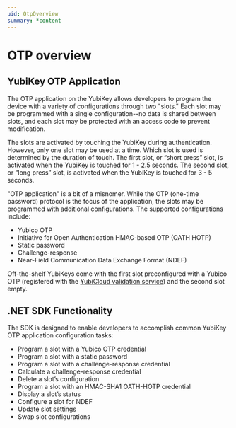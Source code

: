 ```yaml
---
uid: OtpOverview
summary: *content
---
```


<!-- Copyright 2021 Yubico AB

Licensed under the Apache License, Version 2.0 (the "License");
you may not use this file except in compliance with the License.
You may obtain a copy of the License at

    http://www.apache.org/licenses/LICENSE-2.0

Unless required by applicable law or agreed to in writing, software
distributed under the License is distributed on an "AS IS" BASIS,
WITHOUT WARRANTIES OR CONDITIONS OF ANY KIND, either express or implied.
See the License for the specific language governing permissions and
limitations under the License. -->

# OTP overview


## YubiKey OTP Application

The OTP application on the YubiKey allows developers to program the device with a variety of configurations through two "slots." Each slot may be programmed with a single configuration--no data is shared between slots, and each slot may be protected with an access code to prevent modification.

The slots are activated by touching the YubiKey during authentication. However, only one slot may be used at a time. Which slot is used is determined by the duration of touch. The first slot, or “short press” slot, is activated when the YubiKey is touched for 1 - 2.5 seconds. The second slot, or “long press” slot, is activated when the YubiKey is touched for 3 - 5 seconds.

"OTP application" is a bit of a misnomer. While the OTP (one-time password) protocol is the focus of the application, the slots may be programmed with additional configurations. The supported configurations include:

- Yubico OTP
- Initiative for Open Authentication HMAC-based OTP (OATH HOTP)
- Static password
- Challenge-response
- Near-Field Communication Data Exchange Format (NDEF)

Off-the-shelf YubiKeys come with the first slot preconfigured with a Yubico OTP (registered with the [YubiCloud validation service](https://www.yubico.com/products/yubicloud/)) and the second slot empty.


## .NET SDK Functionality

The SDK is designed to enable developers to accomplish common YubiKey OTP application configuration tasks:

- Program a slot with a Yubico OTP credential
- Program a slot with a static password
- Program a slot with a challenge-response credential
- Calculate a challenge-response credential
- Delete a slot’s configuration
- Program a slot with an HMAC-SHA1 OATH-HOTP credential
- Display a slot’s status
- Configure a slot for NDEF
- Update slot settings
- Swap slot configurations
